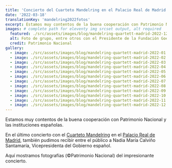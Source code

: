 ```yaml
---
title: 'Concierto del Cuarteto Mandelring en el Palacio Real de Madrid'
date: '2022-03-18'
translationKey: 'mandelring2022fotos'
excerpt: Estamos muy contentos de la buena cooperación con Patrimonio Nacional y las instituciones españolas. En el concierto con el Cuarteto Mandelring pudimos saludar entre el público a Nadia María Calviño Santamaría.
images: # complete path for eleventy img srcset output, alt required
  featured: ./src/assets/images/blog/mandelring-quartett-madrid-2022-12.jpg
  alt: Foto de grupo, entre otros con el Presidente de la Fundación Goethe y Nadia María Calviño Santamaría
  credit: Patrimonio Nacional
gallery:
  - image: ./src/assets/images/blog/mandelring-quartett-madrid-2022-01.jpg
  - image: ./src/assets/images/blog/mandelring-quartett-madrid-2022-02.jpg
  - image: ./src/assets/images/blog/mandelring-quartett-madrid-2022-03.jpg
  - image: ./src/assets/images/blog/mandelring-quartett-madrid-2022-04.jpg
  - image: ./src/assets/images/blog/mandelring-quartett-madrid-2022-05.jpg
  - image: ./src/assets/images/blog/mandelring-quartett-madrid-2022-06.jpg
  - image: ./src/assets/images/blog/mandelring-quartett-madrid-2022-07.jpg
  - image: ./src/assets/images/blog/mandelring-quartett-madrid-2022-08.jpg
  - image: ./src/assets/images/blog/mandelring-quartett-madrid-2022-09.jpg
  - image: ./src/assets/images/blog/mandelring-quartett-madrid-2022-10.jpg
  - image: ./src/assets/images/blog/mandelring-quartett-madrid-2022-11.jpg
  - image: ./src/assets/images/blog/mandelring-quartett-madrid-2022-12.jpg
---
```


Estamos muy contentos de la buena cooperación con Patrimonio Nacional y las instituciones españolas.

En el último concierto con el [Cuarteto Mandelring](https://www.fundaciongoethe.org/es/artistas/cuarteto-mandelring/) en el [Palacio Real de Madrid](https://www.fundaciongoethe.org/es/lugares/palacio-real-madrid/), también pudimos recibir entre el público a Nadia María Calviño Santamaría, Vicepresidenta del Gobierno español.

Aquí mostramos fotografías (©Patrimonio Nacional) del impresionante concierto.
